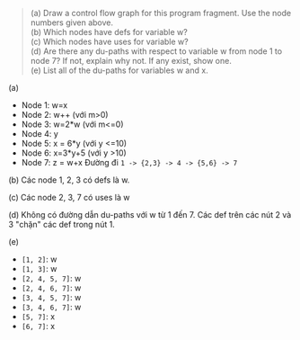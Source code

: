 >(a) Draw a control flow graph for this program fragment. Use the
 node numbers given above.\
 (b) Which nodes have defs for variable w?\
 (c) Which nodes have uses for variable w?\
 (d) Are there any du-paths with respect to variable w from node 1 to
 node 7? If not, explain why not. If any exist, show one.\
 (e) List all of the du-paths for variables w and x.

(a)
- Node 1: w=x
- Node 2: w++ (với m>0)
- Node 3: w=2*w (với m<=0)
- Node 4: y
- Node 5: x = 6*y (với y <=10)
- Node 6: x=3*y+5 (với y >10)
- Node 7: z = w+x
Đường đi ```1 -> {2,3} -> 4 -> {5,6} -> 7```

(b)
Các node 1, 2, 3 có defs là w.

(c)
Các node 2, 3, 7 có uses là w

(d)
Không có đường dẫn du-paths với w từ 1 đến 7. Các def trên các nút 2 và 3 "chặn" các def trong nút 1.

(e)
- ```[1, 2]```: w
- ```[1, 3]```: w
- ```[2, 4, 5, 7]```: w
- ```[2, 4, 6, 7]```: w
- ```[3, 4, 5, 7]```: w
- ```[3, 4, 6, 7]```: w
- ```[5, 7]```: x
- ```[6, 7]```: x

